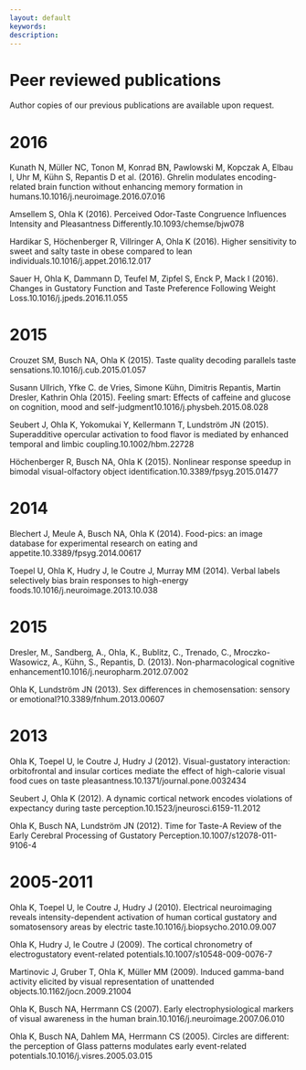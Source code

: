 ```yaml
---
layout: default
keywords:
description:  
---
```

# Peer reviewed publications
Author copies of our previous publications are available upon request.


# 2016
Kunath N, Müller NC, Tonon M, Konrad BN, Pawlowski M, Kopczak A, Elbau I, Uhr M, Kühn S, Repantis D et al. (2016). Ghrelin modulates encoding-related brain function without enhancing memory formation in humans.10.1016/j.neuroimage.2016.07.016

Amsellem S, Ohla K (2016). Perceived Odor-Taste Congruence Influences Intensity and Pleasantness Differently.10.1093/chemse/bjw078

Hardikar S, Höchenberger R, Villringer A, Ohla K (2016). Higher sensitivity to sweet and salty taste in obese compared to lean individuals.10.1016/j.appet.2016.12.017

Sauer H, Ohla K, Dammann D, Teufel M, Zipfel S, Enck P, Mack I (2016). Changes in Gustatory Function and Taste Preference Following Weight Loss.10.1016/j.jpeds.2016.11.055

# 2015
Crouzet SM, Busch NA, Ohla K (2015). Taste quality decoding parallels taste sensations.10.1016/j.cub.2015.01.057

Susann Ullrich, Yfke C. de Vries, Simone Kühn, Dimitris Repantis, Martin Dresler, Kathrin Ohla (2015). Feeling smart: Effects of caffeine and glucose on cognition, mood and self-judgment10.1016/j.physbeh.2015.08.028

Seubert J, Ohla K, Yokomukai Y, Kellermann T, Lundström JN (2015). Superadditive opercular activation to food flavor is mediated by enhanced temporal and limbic coupling.10.1002/hbm.22728

Höchenberger R, Busch NA, Ohla K (2015). Nonlinear response speedup in bimodal visual-olfactory object identification.10.3389/fpsyg.2015.01477

# 2014
Blechert J, Meule A, Busch NA, Ohla K (2014). Food-pics: an image database for experimental research on eating and appetite.10.3389/fpsyg.2014.00617

Toepel U, Ohla K, Hudry J, le Coutre J, Murray MM (2014). Verbal labels selectively bias brain responses to high-energy foods.10.1016/j.neuroimage.2013.10.038

# 2015
Dresler, M., Sandberg, A., Ohla, K., Bublitz, C., Trenado, C., Mroczko-Wasowicz, A., Kühn, S., Repantis, D. (2013). Non-pharmacological cognitive enhancement10.1016/j.neuropharm.2012.07.002

Ohla K, Lundström JN (2013). Sex differences in chemosensation: sensory or emotional?10.3389/fnhum.2013.00607

# 2013
Ohla K, Toepel U, le Coutre J, Hudry J (2012). Visual-gustatory interaction: orbitofrontal and insular cortices mediate the effect of high-calorie visual food cues on taste pleasantness.10.1371/journal.pone.0032434

Seubert J, Ohla K (2012). A dynamic cortical network encodes violations of expectancy during taste perception.10.1523/jneurosci.6159-11.2012

Ohla K, Busch NA, Lundström JN (2012). Time for Taste-A Review of the Early Cerebral Processing of Gustatory Perception.10.1007/s12078-011-9106-4

# 2005-2011
Ohla K, Toepel U, le Coutre J, Hudry J (2010). Electrical neuroimaging reveals intensity-dependent activation of human cortical gustatory and somatosensory areas by electric taste.10.1016/j.biopsycho.2010.09.007

Ohla K, Hudry J, le Coutre J (2009). The cortical chronometry of electrogustatory event-related potentials.10.1007/s10548-009-0076-7

Martinovic J, Gruber T, Ohla K, Müller MM (2009). Induced gamma-band activity elicited by visual representation of unattended objects.10.1162/jocn.2009.21004

Ohla K, Busch NA, Herrmann CS (2007). Early electrophysiological markers of visual awareness in the human brain.10.1016/j.neuroimage.2007.06.010

Ohla K, Busch NA, Dahlem MA, Herrmann CS (2005). Circles are different: the perception of Glass patterns modulates early event-related potentials.10.1016/j.visres.2005.03.015
